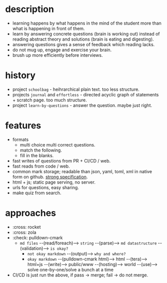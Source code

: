 # description
- learning happens by what happens in the mind of the student more than what is happening in front of them.
- learn by answering concrete questions (brain is working out) instead of reading abstract theory and solutions (brain is eating and digesting).
- answering questions gives a sense of feedback which reading lacks.
- do not mug up, engage and exercise your brain.
- brush up more efficiently before interviews.

# history
- project `schoolbag` - heihrarchical plain text. too less structure.
- projects `journal` and `effortless` - directed acyclic graph of statements + scratch page. too much structure.
- project `learn-by-questions` - answer the question. maybe just right.

# features
- formats
    - multi choice multi correct questions.
    - match the following.
    - fill in the blanks.
- fast writes of questions from PR + CI/CD / web.
- fast reads from code / web.
- common mark storage; readable than json, yaml, toml, xml in native form on github. [strong specification](https://commonmark.org/).
- html + js; static page serving, no server.
- urls for questions, easy sharing.
- make quiz from search.

# approaches
- :cross: rocket
- :cross: zola
- :check: pulldown-cmark
    - `md files` --(read/foreach)--> `string` --(parse)--> `md datastructure` --(validation)--> `is okay?`
        - `not okay markdown` --(output)--> `why and where?`
        - `okay markdown` --(pulldown-cmark html)--> html --(tera)--> html+js --(write)--> public/www --(hosting)--> world --(use)--> solve one-by-one/solve a bunch at a time
- CI/CD is just run the above, if pass -> merge; fail -> do not merge.
